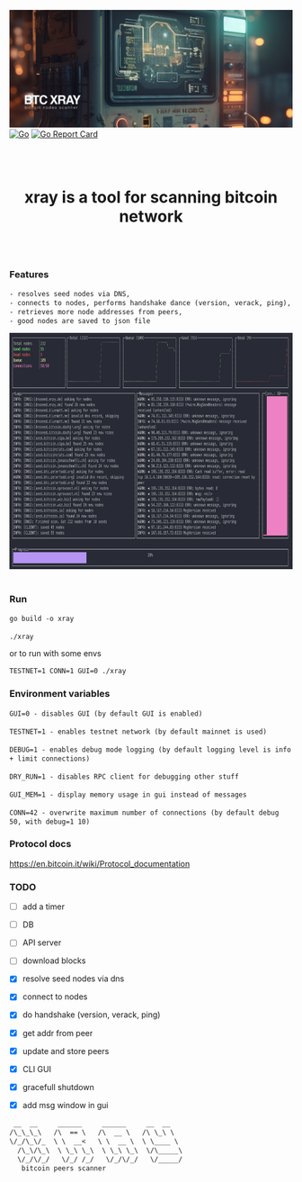 ![Bitcoin nodes scanner](assets/banner.jpg)
[![Go](https://github.com/1F47E/go-btc-xray/actions/workflows/go.yml/badge.svg)](https://github.com/1F47E/go-btc-xray/actions/workflows/go.yml) [![Go Report Card](https://goreportcard.com/badge/1F47E/go-btc-xray)](https://goreportcard.com/report/1F47E/go-btc-xray)

<div align="center">
<br><br>
<h1>xray is a tool for scanning bitcoin network</h1>
<br><br>
</div>


### Features
```
- resolves seed nodes via DNS, 
- connects to nodes, performs handshake dance (version, verack, ping), 
- retrieves more node addresses from peers, 
- good nodes are saved to json file
```

<div align="center">
<a href="assets/screenshot.png">
<img src="assets/screenshot.png" height="420">
</a>
<br><br>
</div>



### Run
```
go build -o xray

./xray
```
or to run with some envs
```
TESTNET=1 CONN=1 GUI=0 ./xray 
```

### Environment variables
```
GUI=0 - disables GUI (by default GUI is enabled)

TESTNET=1 - enables testnet network (by default mainnet is used)

DEBUG=1 - enables debug mode logging (by default logging level is info + limit connections)

DRY_RUN=1 - disables RPC client for debugging other stuff

GUI_MEM=1 - display memory usage in gui instead of messages

CONN=42 - overwrite maximum number of connections (by default debug 50, with debug=1 10)
```

### Protocol docs
https://en.bitcoin.it/wiki/Protocol_documentation



### TODO
- [ ] add a timer
- [ ] DB 
- [ ] API server
- [ ] download blocks
- [x] resolve seed nodes via dns
- [x] connect to nodes
- [x] do handshake (version, verack, ping)
- [x] get addr from peer
- [x] update and store peers
- [x] CLI GUI
- [x] gracefull shutdown
- [x] add msg window in gui






```
 __  __     ______     ______     __  __    
/\_\_\_\   /\  == \   /\  __ \   /\ \_\ \   
\/_/\_\/_  \ \  __<   \ \  __ \  \ \____ \  
  /\_\/\_\  \ \_\ \_\  \ \_\ \_\  \/\_____\ 
  \/_/\/_/   \/_/ /_/   \/_/\/_/   \/_____/ 
   bitcoin peers scanner
```

